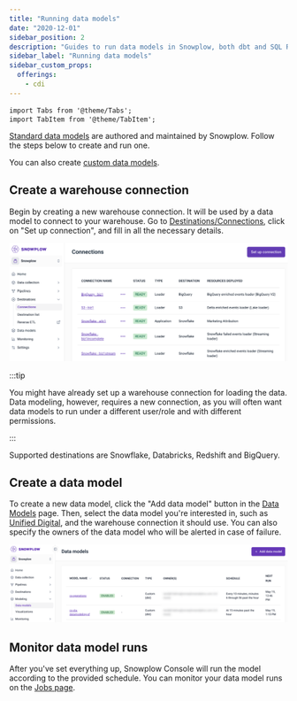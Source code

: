 ```yaml
---
title: "Running data models"
date: "2020-12-01"
sidebar_position: 2
description: "Guides to run data models in Snowplow, both dbt and SQL Runner."
sidebar_label: "Running data models"
sidebar_custom_props:
  offerings:
    - cdi
---
```



```mdx-code-block
import Tabs from '@theme/Tabs';
import TabItem from '@theme/TabItem';
```

[Standard data models](/docs/modeling-your-data/modeling-your-data-with-dbt/dbt-models/index.md) are authored and maintained by Snowplow. Follow the steps below to create and run one.

You can also create [custom data models](/docs/modeling-your-data/running-data-models-via-snowplow-bdp/dbt/index.md).

## Create a warehouse connection
Begin by creating a new warehouse connection. It will be used by a data model to connect to your warehouse. Go to [Destinations/Connections](https://console.snowplowanalytics.com/connections), click on "Set up connection", and fill in all the necessary details.

![](./images/warehouse-connections.png)

:::tip

You might have already set up a warehouse connection for loading the data. Data modeling, however, requires a new connection, as you will often want data models to run under a different user/role and with different permissions.

:::

Supported destinations are Snowflake, Databricks, Redshift and BigQuery.

## Create a data model
To create a new data model, click the "Add data model" button in the [Data Models](https://console.snowplowanalytics.com/data-models) page. Then, select the data model you're interested in, such as [Unified Digital](/docs/modeling-your-data/modeling-your-data-with-dbt/dbt-models/dbt-unified-data-model/index.md), and the warehouse connection it should use. You can also specify the owners of the data model who will be alerted in case of failure.

![](images/data-models.png)

## Monitor data model runs
After you've set everything up, Snowplow Console will run the model according to the provided schedule. You can monitor your data model runs on the [Jobs page](https://console.snowplowanalytics.com/jobs).
